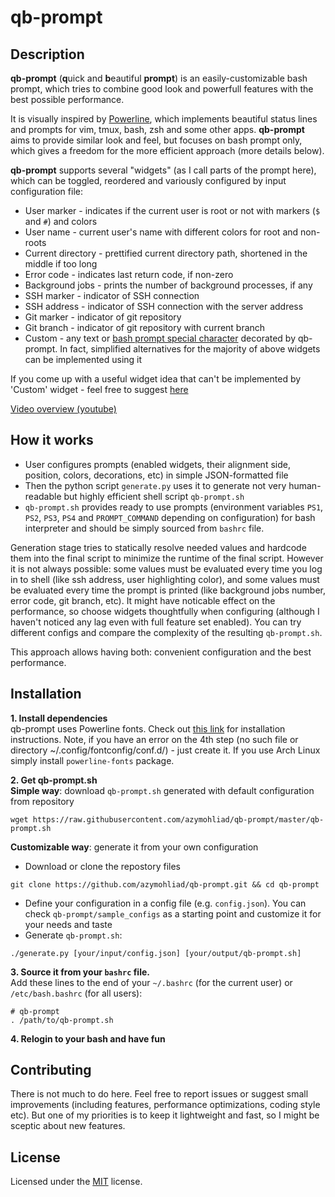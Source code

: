 # qb-prompt  

## Description

**qb-prompt** (**q**uick and **b**eautiful **prompt**) is an easily-customizable bash prompt, which tries to combine good look and powerfull features with the best possible performance.  

It is visually inspired by [Powerline](https://github.com/powerline/powerline), which implements beautiful status lines and prompts for vim, tmux, bash, zsh and some other apps. **qb-prompt** aims to provide similar look and feel, but focuses on bash prompt only, which gives a freedom for the more efficient approach (more details below).  

**qb-prompt** supports several "widgets" (as I call parts of the prompt here), which can be toggled, reordered and variously configured by input configuration file:
* User marker - indicates if the current user is root or not with markers (`$` and `#`) and colors
* User name - current user's name with different colors for root and non-roots
* Current directory - prettified current directory path, shortened in the middle if too long
* Error code - indicates last return code, if non-zero
* Background jobs - prints the number of background processes, if any
* SSH marker - indicator of SSH connection
* SSH address - indicator of SSH connection with the server address
* Git marker - indicator of git repository
* Git branch - indicator of git repository with current branch
* Custom - any text or [bash prompt special character](https://www.gnu.org/software/bash/manual/bashref.html#Controlling-the-Prompt) decorated by qb-prompt. In fact, simplified alternatives for the majority of above widgets can be implemented using it

If you come up with a useful widget idea that can't be implemented by 'Custom' widget - feel free to suggest [here](https://github.com/azymohliad/qb-prompt/issues/new) 

[Video overview (youtube)](https://www.youtube.com/watch?v=7FGvnQuVvH4)


## How it works
 
* User configures prompts (enabled widgets, their alignment side, position, colors, decorations, etc) in simple JSON-formatted file
* Then the python script `generate.py` uses it to generate not very human-readable but highly efficient shell script `qb-prompt.sh`
* `qb-prompt.sh` provides ready to use prompts (environment variables `PS1`, `PS2`, `PS3`, `PS4` and `PROMPT_COMMAND` depending on configuration) for bash interpreter and should be simply sourced from `bashrc` file.

Generation stage tries to statically resolve needed values and hardcode them into the final script to minimize the runtime of the final script. However it is not always possible: some values must be evaluated every time you log in to shell (like ssh address, user highlighting color), and some values must be evaluated every time the prompt is printed (like background jobs number, error code, git branch, etc). It might have noticable effect on the performance, so choose widgets thoughtfully when configuring (although I haven't noticed any lag even with full feature set enabled). You can try different configs and compare the complexity of the resulting `qb-prompt.sh`.  

This approach allows having both: convenient configuration and the best performance.


## Installation

**1. Install dependencies**  
qb-prompt uses Powerline fonts. Check out [this link](https://powerline.readthedocs.io/en/latest/installation/linux.html#fonts-installation) for installation instructions. Note, if you have an error on the 4th step (no such file or directory ~/.config/fontconfig/conf.d/) - just create it.
If you use Arch Linux simply install `powerline-fonts` package.

**2. Get qb-prompt.sh**  
**Simple way**: download `qb-prompt.sh` generated with default configuration from repository 
```
wget https://raw.githubusercontent.com/azymohliad/qb-prompt/master/qb-prompt.sh
```  

**Customizable way**: generate it from your own configuration
- Download or clone the repostory files
```
git clone https://github.com/azymohliad/qb-prompt.git && cd qb-prompt
```
- Define your configuration in a config file (e.g. `config.json`). You can check `qb-prompt/sample_configs` as a starting point and customize it for your needs and taste
- Generate `qb-prompt.sh`:
```
./generate.py [your/input/config.json] [your/output/qb-prompt.sh]
```

**3. Source it from your `bashrc` file.**  
Add these lines to the end of your `~/.bashrc` (for the current user) or `/etc/bash.bashrc` (for all users):
```
# qb-prompt
. /path/to/qb-prompt.sh
```

**4. Relogin to your bash and have fun**


## Contributing

There is not much to do here. Feel free to report issues or suggest small improvements (including features, performance optimizations, coding style etc). But one of my priorities is to keep it lightweight and fast, so I might be sceptic about new features.


## License

Licensed under the [MIT](https://opensource.org/licenses/MIT) license.
